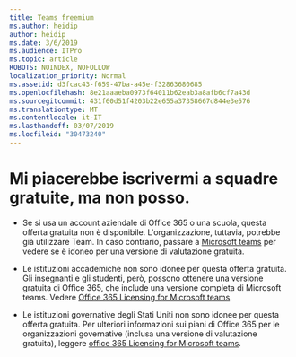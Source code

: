 ```yaml
---
title: Teams freemium
ms.author: heidip
author: heidip
ms.date: 3/6/2019
ms.audience: ITPro
ms.topic: article
ROBOTS: NOINDEX, NOFOLLOW
localization_priority: Normal
ms.assetid: d3fcac43-f659-47ba-a45e-f32863680685
ms.openlocfilehash: 8e21aaaeba0973f64011b62eab3a8afb6cf7a43d
ms.sourcegitcommit: 431f60d51f4203b22e655a37358667d844e3e576
ms.translationtype: MT
ms.contentlocale: it-IT
ms.lasthandoff: 03/07/2019
ms.locfileid: "30473240"
---
```

# <a name="id-like-to-sign-up-for-teams-free-but-i-cant"></a>Mi piacerebbe iscrivermi a squadre gratuite, ma non posso.

- Se si usa un account aziendale di Office 365 o una scuola, questa offerta gratuita non è disponibile. L'organizzazione, tuttavia, potrebbe già utilizzare Team. In caso contrario, passare a [Microsoft teams](https://products.office.com/en-us/microsoft-teams/group-chat-software) per vedere se è idoneo per una versione di valutazione gratuita.

- Le istituzioni accademiche non sono idonee per questa offerta gratuita. Gli insegnanti e gli studenti, però, possono ottenere una versione gratuita di Office 365, che include una versione completa di Microsoft teams. Vedere [Office 365 Licensing for Microsoft teams](https://docs.microsoft.com/microsoftteams/office-365-licensing).

- Le istituzioni governative degli Stati Uniti non sono idonee per questa offerta gratuita. Per ulteriori informazioni sui piani di Office 365 per le organizzazioni governative (inclusa una versione di valutazione gratuita), leggere [office 365 Licensing for Microsoft teams](https://docs.microsoft.com/microsoftteams/office-365-licensing).


